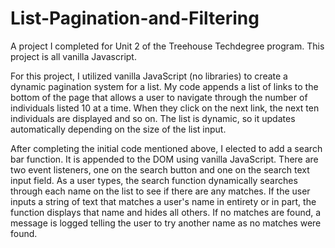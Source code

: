 # List-Pagination-and-Filtering
A project I completed for Unit 2 of the Treehouse Techdegree program. This project is all vanilla Javascript.

For this project, I utilized vanilla JavaScript (no libraries) to create a dynamic pagination system for a list. My code appends a list of links to the bottom
of the page that allows a user to navigate through the number of individuals listed 10 at a time. When they click on the next link, the
next ten individuals are displayed and so on. The list is dynamic, so it updates automatically depending on the size of the list input.

After completing the initial code mentioned above, I elected to add a search bar function. It is appended to the DOM using vanilla JavaScript. There are two event listeners, one on the search button and one on the search text input field. As a user types, the search function dynamically searches through each name on the list to see if there are any matches. If the user inputs a string of text that matches a user's name in entirety or in part, the function displays that name and hides all others. If no matches are found, a message is logged telling the user to try another name as no matches were found. 
